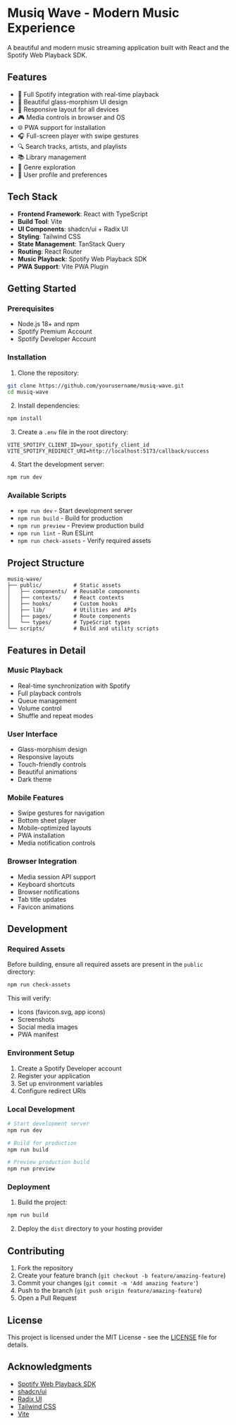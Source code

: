 # Musiq Wave - Modern Music Experience

A beautiful and modern music streaming application built with React and the Spotify Web Playback SDK.

## Features

- 🎵 Full Spotify integration with real-time playback
- 🎨 Beautiful glass-morphism UI design
- 📱 Responsive layout for all devices
- 🎮 Media controls in browser and OS
- 🌐 PWA support for installation
- 🎧 Full-screen player with swipe gestures
- 🔍 Search tracks, artists, and playlists
- 📚 Library management
- 🎵 Genre exploration
- 👤 User profile and preferences

## Tech Stack

- **Frontend Framework**: React with TypeScript
- **Build Tool**: Vite
- **UI Components**: shadcn/ui + Radix UI
- **Styling**: Tailwind CSS
- **State Management**: TanStack Query
- **Routing**: React Router
- **Music Playback**: Spotify Web Playback SDK
- **PWA Support**: Vite PWA Plugin

## Getting Started

### Prerequisites

- Node.js 18+ and npm
- Spotify Premium Account
- Spotify Developer Account

### Installation

1. Clone the repository:
```bash
git clone https://github.com/yourusername/musiq-wave.git
cd musiq-wave
```

2. Install dependencies:
```bash
npm install
```

3. Create a `.env` file in the root directory:
```env
VITE_SPOTIFY_CLIENT_ID=your_spotify_client_id
VITE_SPOTIFY_REDIRECT_URI=http://localhost:5173/callback/success
```

4. Start the development server:
```bash
npm run dev
```

### Available Scripts

- `npm run dev` - Start development server
- `npm run build` - Build for production
- `npm run preview` - Preview production build
- `npm run lint` - Run ESLint
- `npm run check-assets` - Verify required assets

## Project Structure

```
musiq-wave/
├── public/          # Static assets
│   ├── components/  # Reusable components
│   ├── contexts/    # React contexts
│   ├── hooks/       # Custom hooks
│   ├── lib/         # Utilities and APIs
│   ├── pages/       # Route components
│   └── types/       # TypeScript types
└── scripts/         # Build and utility scripts
```

## Features in Detail

### Music Playback
- Real-time synchronization with Spotify
- Full playback controls
- Queue management
- Volume control
- Shuffle and repeat modes

### User Interface
- Glass-morphism design
- Responsive layouts
- Touch-friendly controls
- Beautiful animations
- Dark theme

### Mobile Features
- Swipe gestures for navigation
- Bottom sheet player
- Mobile-optimized layouts
- PWA installation
- Media notification controls

### Browser Integration
- Media session API support
- Keyboard shortcuts
- Browser notifications
- Tab title updates
- Favicon animations

## Development

### Required Assets

Before building, ensure all required assets are present in the `public` directory:

```bash
npm run check-assets
```

This will verify:
- Icons (favicon.svg, app icons)
- Screenshots
- Social media images
- PWA manifest

### Environment Setup

1. Create a Spotify Developer account
2. Register your application
3. Set up environment variables
4. Configure redirect URIs

### Local Development

```bash
# Start development server
npm run dev

# Build for production
npm run build

# Preview production build
npm run preview
```

### Deployment

1. Build the project:
```bash
npm run build
```

2. Deploy the `dist` directory to your hosting provider

## Contributing

1. Fork the repository
2. Create your feature branch (`git checkout -b feature/amazing-feature`)
3. Commit your changes (`git commit -m 'Add amazing feature'`)
4. Push to the branch (`git push origin feature/amazing-feature`)
5. Open a Pull Request

## License

This project is licensed under the MIT License - see the [LICENSE](LICENSE) file for details.

## Acknowledgments

- [Spotify Web Playback SDK](https://developer.spotify.com/documentation/web-playback-sdk/)
- [shadcn/ui](https://ui.shadcn.com/)
- [Radix UI](https://www.radix-ui.com/)
- [Tailwind CSS](https://tailwindcss.com/)
- [Vite](https://vitejs.dev/)
